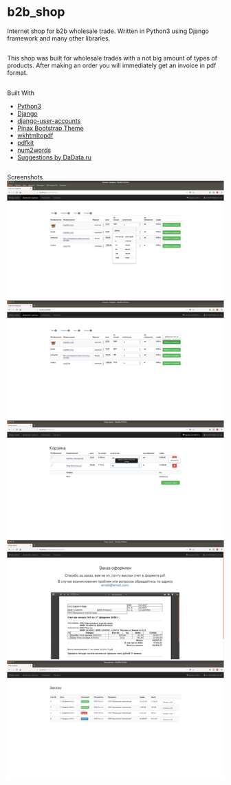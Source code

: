 # b2b_shop
Internet shop for b2b wholesale trade. Written in Python3 using Django framework and many other libraries.

##
This shop was built for wholesale trades with a not big amount of types of products.
After making an order you will immediately get an invoice in pdf format.

##
Built With
* [Python3](https://www.python.org/)
* [Django](https://www.djangoproject.com/)
* [django-user-accounts](https://github.com/pinax/django-user-accounts)
* [Pinax Bootstrap Theme](https://github.com/pinax/pinax-theme-bootstrap)
* [wkhtmltopdf](https://wkhtmltopdf.org)
* [pdfkit](https://pypi.python.org/pypi/pdfkit)
* [num2words](https://pypi.python.org/pypi/num2words/)
* [Suggestions by DaData.ru](https://dadata.ru/suggestions/)

##
Screenshots
![pricelist](screenshots/pricelist.png)
![addtocart](screenshots/addcart.png)
![cart](screenshots/cart.png)
![orderend](screenshots/orderend.png)
![orderlist](screenshots/orderlist.png)
